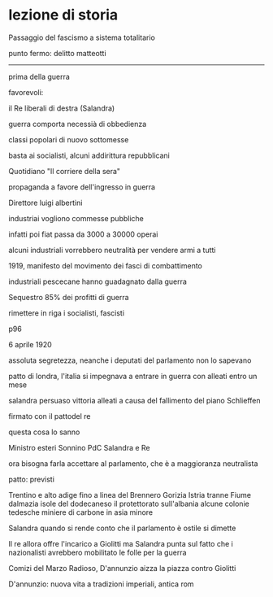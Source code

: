 # lezione di storia

Passaggio del fascismo a sistema totalitario

punto fermo: delitto matteotti

---
prima della guerra

favorevoli:

il Re
liberali di destra (Salandra)

guerra comporta necessià di obbedienza

classi popolari di nuovo sottomesse

basta ai socialisti, alcuni addirittura repubblicani


Quotidiano "Il corriere della sera"

propaganda a favore dell'ingresso in guerra

Direttore luigi albertini


industriai vogliono commesse pubbliche

infatti poi fiat passa da 3000 a 30000 operai


alcuni industriali vorrebbero neutralità per vendere armi a tutti


1919, manifesto del movimento dei fasci di combattimento

industriali pescecane hanno guadagnato dalla guerra

Sequestro 85% dei profitti di guerra

 rimettere in riga i socialisti, fascisti 

p96

6 aprile 1920

assoluta segretezza, neanche i deputati del parlamento non lo sapevano

patto di londra, l'italia si impegnava a entrare in guerra con alleati entro un mese

salandra persuaso vittoria alleati a causa del fallimento del piano Schlieffen

firmato con il pattodel re

questa cosa lo sanno

Ministro esteri Sonnino
PdC Salandra
e Re

ora bisogna farla accettare al parlamento, che è a maggioranza neutralista

patto:
previsti

Trentino e alto adige fino a linea del Brennero
Gorizia
Istria tranne Fiume
dalmazia
isole del dodecaneso
il protettorato sull'albania
alcune colonie tedesche
miniere di carbone in asia minore

Salandra quando si rende conto che il parlamento è ostile si dimette

Il re allora offre l'incarico a Giolitti ma Salandra punta sul fatto che i nazionalisti avrebbero mobilitato le folle per la guerra

Comizi del Marzo Radioso, D'annunzio aizza la piazza contro Giolitti

D'annunzio: nuova vita a tradizioni imperiali, antica rom
<!--stackedit_data:
eyJoaXN0b3J5IjpbMTYxMTYxNTRdfQ==
-->